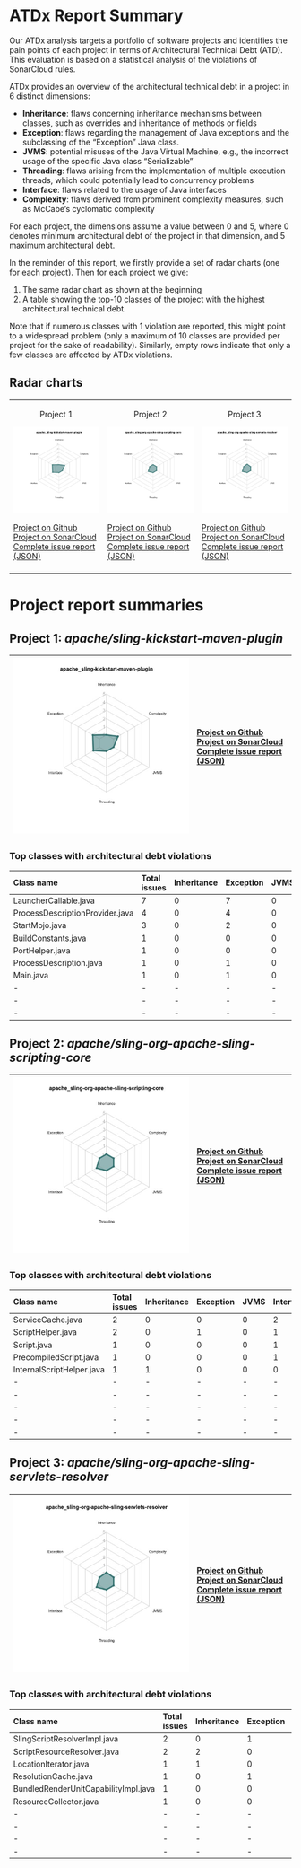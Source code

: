 # ATDx Report Summary
Our ATDx analysis targets a portfolio of software projects and identifies the pain points of each project in terms of Architectural Technical Debt (ATD). This evaluation is based on a statistical analysis of the violations of SonarCloud rules.

ATDx provides an overview of the architectural technical debt in a project  in 6 distinct dimensions:
* **Inheritance**: flaws concerning inheritance mechanisms between classes, such as overrides and inheritance of methods or fields
* **Exception**: flaws regarding the management of Java exceptions and the subclassing of the “Exception” Java class.
* **JVMS**: potential misuses of the Java Virtual Machine, e.g., the incorrect usage of the specific Java class “Serializable”
* **Threading**: flaws arising from the implementation of multiple execution threads, which could potentially lead to concurrency problems
* **Interface**: flaws related to the usage of Java interfaces
* **Complexity**: flaws derived from prominent complexity measures, such as McCabe’s cyclomatic complexity

For each project, the dimensions assume a value between 0 and 5, where 0 denotes minimum architectural debt of the project in that dimension, and 5 maximum architectural debt.

In the reminder of this report, we firstly provide a set of radar charts (one for each project). Then for each project we give:
1. The same radar chart as shown at the beginning
2. A table showing the top-10 classes of the project with the highest architectural technical debt.

Note that if numerous classes with 1 violation are reported, this might point to a widespread problem (only a maximum of 10 classes are provided per project for the sake of readability). Similarly, empty rows indicate that only a few classes are affected by ATDx violations.

## Radar charts
||||
|-|-|-|
|<p align="center">Project 1</p><img src="https://github.com/robertoverdecchia/ATDx_report_sandbox/blob/master/plots/apache_sling-kickstart-maven-plugin.jpg"/> <p style="text-align:left">[Project on Github](https://github.com/apache/sling-kickstart-maven-plugin) <br> [Project on SonarCloud ](https://sonarcloud.io/dashboard?id=apache_sling-kickstart-maven-plugin) <br> [Complete issue report (JSON)](https://github.com/robertoverdecchia/ATDx_report_sandbox/blob/master/jsons/apache_sling-kickstart-maven-plugin.json)</p>|<p align="center">Project 2</p><img src="https://github.com/robertoverdecchia/ATDx_report_sandbox/blob/master/plots/apache_sling-org-apache-sling-scripting-core.jpg"/> <p style="text-align:left">[Project on Github](https://github.com/apache/sling-org-apache-sling-scripting-core) <br> [Project on SonarCloud ](https://sonarcloud.io/dashboard?id=apache_sling-org-apache-sling-scripting-core) <br> [Complete issue report (JSON)](https://github.com/robertoverdecchia/ATDx_report_sandbox/blob/master/jsons/apache_sling-org-apache-sling-scripting-core.json)</p>|<p align="center">Project 3</p><img src="https://github.com/robertoverdecchia/ATDx_report_sandbox/blob/master/plots/apache_sling-org-apache-sling-servlets-resolver.jpg"/> <p style="text-align:left">[Project on Github](https://github.com/apache/sling-org-apache-sling-servlets-resolver) <br> [Project on SonarCloud ](https://sonarcloud.io/dashboard?id=apache_sling-org-apache-sling-servlets-resolver) <br> [Complete issue report (JSON)](https://github.com/robertoverdecchia/ATDx_report_sandbox/blob/master/jsons/apache_sling-org-apache-sling-servlets-resolver.json)</p>
 | |

# Project report summaries
## Project 1: _apache/sling-kickstart-maven-plugin_
|<img src="https://github.com/robertoverdecchia/ATDx_report_sandbox/blob/master/plots/apache_sling-kickstart-maven-plugin.jpg"/>|<p style="text-align:left">[Project on Github](https://github.com/apache/sling-kickstart-maven-plugin) <br> [Project on SonarCloud ](https://sonarcloud.io/dashboard?id=apache_sling-kickstart-maven-plugin) <br> [Complete issue report (JSON)](https://github.com/robertoverdecchia/ATDx_report_sandbox/blob/master/jsons/apache_sling-kickstart-maven-plugin.json)</p>
|-|-|
### Top classes with architectural debt violations
| Class name                      | Total issues   | Inheritance   | Exception   | JVMS   | Interface   | Threading   | Complexity   | Fully qualified class name                                                         |
|:--------------------------------|:---------------|:--------------|:------------|:-------|:------------|:------------|:-------------|:-----------------------------------------------------------------------------------|
| LauncherCallable.java           | 7              | 0             | 7           | 0      | 0           | 0           | 0            | src/main/java/org/apache/sling/maven/kickstart/run/LauncherCallable.java           |
| ProcessDescriptionProvider.java | 4              | 0             | 4           | 0      | 0           | 0           | 0            | src/main/java/org/apache/sling/maven/kickstart/run/ProcessDescriptionProvider.java |
| StartMojo.java                  | 3              | 0             | 2           | 0      | 1           | 0           | 0            | src/main/java/org/apache/sling/maven/kickstart/run/StartMojo.java                  |
| BuildConstants.java             | 1              | 0             | 0           | 0      | 1           | 0           | 0            | src/main/java/org/apache/sling/maven/kickstart/BuildConstants.java                 |
| PortHelper.java                 | 1              | 0             | 0           | 0      | 1           | 0           | 0            | src/main/java/org/apache/sling/maven/kickstart/run/PortHelper.java                 |
| ProcessDescription.java         | 1              | 0             | 1           | 0      | 0           | 0           | 0            | src/main/java/org/apache/sling/maven/kickstart/run/ProcessDescription.java         |
| Main.java                       | 1              | 0             | 1           | 0      | 0           | 0           | 0            | src/main/java/org/apache/sling/maven/kickstart/launcher/Main.java                  |
| -                               | -              | -             | -           | -      | -           | -           | -            | -                                                                                  |
| -                               | -              | -             | -           | -      | -           | -           | -            | -                                                                                  |
| -                               | -              | -             | -           | -      | -           | -           | -            | -                                                                                  |

## Project 2: _apache/sling-org-apache-sling-scripting-core_
|<img src="https://github.com/robertoverdecchia/ATDx_report_sandbox/blob/master/plots/apache_sling-org-apache-sling-scripting-core.jpg"/>|<p style="text-align:left">[Project on Github](https://github.com/apache/sling-org-apache-sling-scripting-core) <br> [Project on SonarCloud ](https://sonarcloud.io/dashboard?id=apache_sling-org-apache-sling-scripting-core) <br> [Complete issue report (JSON)](https://github.com/robertoverdecchia/ATDx_report_sandbox/blob/master/jsons/apache_sling-org-apache-sling-scripting-core.json)</p>
|-|-|
### Top classes with architectural debt violations
| Class name                | Total issues   | Inheritance   | Exception   | JVMS   | Interface   | Threading   | Complexity   | Fully qualified class name                                                        |
|:--------------------------|:---------------|:--------------|:------------|:-------|:------------|:------------|:-------------|:----------------------------------------------------------------------------------|
| ServiceCache.java         | 2              | 0             | 0           | 0      | 2           | 0           | 0            | src/main/java/org/apache/sling/scripting/core/impl/ServiceCache.java              |
| ScriptHelper.java         | 2              | 0             | 1           | 0      | 1           | 0           | 0            | src/main/java/org/apache/sling/scripting/core/ScriptHelper.java                   |
| Script.java               | 1              | 0             | 0           | 0      | 1           | 0           | 0            | src/main/java/org/apache/sling/scripting/core/impl/bundled/Script.java            |
| PrecompiledScript.java    | 1              | 0             | 0           | 0      | 1           | 0           | 0            | src/main/java/org/apache/sling/scripting/core/impl/bundled/PrecompiledScript.java |
| InternalScriptHelper.java | 1              | 1             | 0           | 0      | 0           | 0           | 0            | src/main/java/org/apache/sling/scripting/core/impl/InternalScriptHelper.java      |
| -                         | -              | -             | -           | -      | -           | -           | -            | -                                                                                 |
| -                         | -              | -             | -           | -      | -           | -           | -            | -                                                                                 |
| -                         | -              | -             | -           | -      | -           | -           | -            | -                                                                                 |
| -                         | -              | -             | -           | -      | -           | -           | -            | -                                                                                 |
| -                         | -              | -             | -           | -      | -           | -           | -            | -                                                                                 |

## Project 3: _apache/sling-org-apache-sling-servlets-resolver_
|<img src="https://github.com/robertoverdecchia/ATDx_report_sandbox/blob/master/plots/apache_sling-org-apache-sling-servlets-resolver.jpg"/>|<p style="text-align:left">[Project on Github](https://github.com/apache/sling-org-apache-sling-servlets-resolver) <br> [Project on SonarCloud ](https://sonarcloud.io/dashboard?id=apache_sling-org-apache-sling-servlets-resolver) <br> [Complete issue report (JSON)](https://github.com/robertoverdecchia/ATDx_report_sandbox/blob/master/jsons/apache_sling-org-apache-sling-servlets-resolver.json)</p>
|-|-|
### Top classes with architectural debt violations
| Class name                           | Total issues   | Inheritance   | Exception   | JVMS   | Interface   | Threading   | Complexity   | Fully qualified class name                                                                                    |
|:-------------------------------------|:---------------|:--------------|:------------|:-------|:------------|:------------|:-------------|:--------------------------------------------------------------------------------------------------------------|
| SlingScriptResolverImpl.java         | 2              | 0             | 1           | 0      | 1           | 0           | 0            | src/main/java/org/apache/sling/servlets/resolver/internal/SlingScriptResolverImpl.java                        |
| ScriptResourceResolver.java          | 2              | 2             | 0           | 0      | 0           | 0           | 0            | src/main/java/org/apache/sling/servlets/resolver/internal/ScriptResourceResolver.java                         |
| LocationIterator.java                | 1              | 1             | 0           | 0      | 0           | 0           | 0            | src/main/java/org/apache/sling/servlets/resolver/internal/helper/LocationIterator.java                        |
| ResolutionCache.java                 | 1              | 0             | 1           | 0      | 0           | 0           | 0            | src/main/java/org/apache/sling/servlets/resolver/internal/resolution/ResolutionCache.java                     |
| BundledRenderUnitCapabilityImpl.java | 1              | 0             | 0           | 0      | 1           | 0           | 0            | src/main/java/org/apache/sling/servlets/resolver/bundle/tracker/internal/BundledRenderUnitCapabilityImpl.java |
| ResourceCollector.java               | 1              | 0             | 0           | 0      | 1           | 0           | 0            | src/main/java/org/apache/sling/servlets/resolver/internal/helper/ResourceCollector.java                       |
| -                                    | -              | -             | -           | -      | -           | -           | -            | -                                                                                                             |
| -                                    | -              | -             | -           | -      | -           | -           | -            | -                                                                                                             |
| -                                    | -              | -             | -           | -      | -           | -           | -            | -                                                                                                             |
| -                                    | -              | -             | -           | -      | -           | -           | -            | -                                                                                                             |

